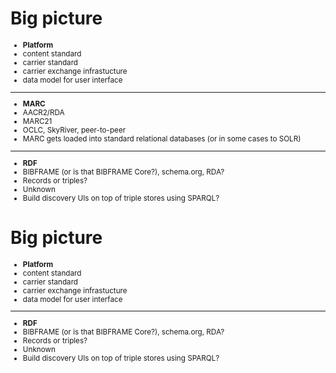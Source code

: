 

Big picture
========================================================
<small>

- **Platform**
- content standard
- carrier standard
- carrier exchange infrastucture
- data model for user interface

***
- **MARC**
- AACR2/RDA
- MARC21
- OCLC, SkyRiver, peer-to-peer 
- MARC gets loaded into standard relational databases (or in some cases to SOLR)

***
- **RDF**
- BIBFRAME (or is that BIBFRAME Core?), schema.org, RDA?
- Records or triples?
- Unknown 
- Build discovery UIs on top of triple stores using SPARQL?

</small>


Big picture
========================================================
<small>

- **Platform**
- content standard
- carrier standard
- carrier exchange infrastucture
- data model for user interface

***
- **RDF**
- BIBFRAME (or is that BIBFRAME Core?), schema.org, RDA?
- Records or triples?
- Unknown 
- Build discovery UIs on top of triple stores using SPARQL?

</small>
